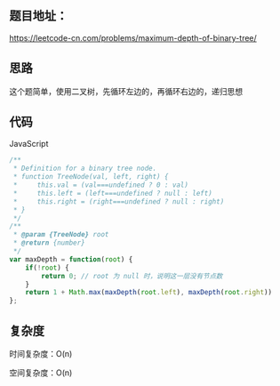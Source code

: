 ## 题目地址：

https://leetcode-cn.com/problems/maximum-depth-of-binary-tree/



## 思路

这个题简单，使用二叉树，先循环左边的，再循环右边的，递归思想



## 代码

JavaScript

```javascript
/**
 * Definition for a binary tree node.
 * function TreeNode(val, left, right) {
 *     this.val = (val===undefined ? 0 : val)
 *     this.left = (left===undefined ? null : left)
 *     this.right = (right===undefined ? null : right)
 * }
 */
/**
 * @param {TreeNode} root
 * @return {number}
 */
var maxDepth = function(root) {
    if(!root) {
        return 0; // root 为 null 时，说明这一层没有节点数
    }
    return 1 + Math.max(maxDepth(root.left), maxDepth(root.right))
};
```



## 复杂度

时间复杂度：O(n)

空间复杂度：O(n)
